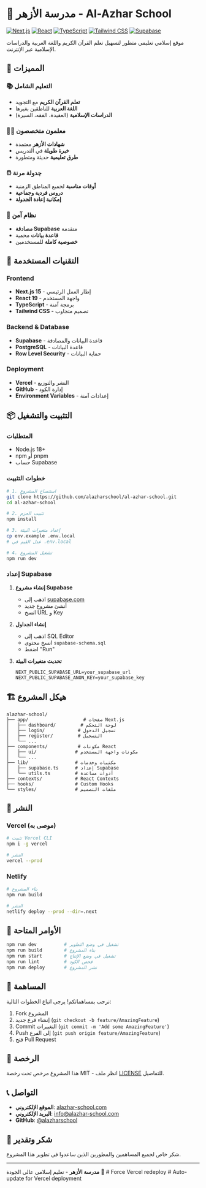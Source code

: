 # 🕌 مدرسة الأزهر - Al-Azhar School

[![Next.js](https://img.shields.io/badge/Next.js-15.3.5-black?style=for-the-badge&logo=next.js)](https://nextjs.org/)
[![React](https://img.shields.io/badge/React-19.1.0-blue?style=for-the-badge&logo=react)](https://reactjs.org/)
[![TypeScript](https://img.shields.io/badge/TypeScript-5.0-blue?style=for-the-badge&logo=typescript)](https://www.typescriptlang.org/)
[![Tailwind CSS](https://img.shields.io/badge/Tailwind_CSS-3.4.17-38B2AC?style=for-the-badge&logo=tailwind-css)](https://tailwindcss.com/)
[![Supabase](https://img.shields.io/badge/Supabase-2.52.0-green?style=for-the-badge&logo=supabase)](https://supabase.com/)

موقع إسلامي تعليمي متطور لتسهيل تعلم القرآن الكريم واللغة العربية والدراسات الإسلامية عبر الإنترنت.

## 🌟 المميزات

### 📚 التعليم الشامل
- **تعلم القرآن الكريم** مع التجويد
- **اللغة العربية** للناطقين بغيرها
- **الدراسات الإسلامية** (العقيدة، الفقه، السيرة)

### 👨‍🏫 معلمون متخصصون
- **شهادات الأزهر** معتمدة
- **خبرة طويلة** في التدريس
- **طرق تعليمية** حديثة ومتطورة

### ⏰ جدولة مرنة
- **أوقات مناسبة** لجميع المناطق الزمنية
- **دروس فردية وجماعية**
- **إمكانية إعادة الجدولة**

### 🔐 نظام آمن
- **مصادقة Supabase** متقدمة
- **قاعدة بيانات** محمية
- **خصوصية كاملة** للمستخدمين

## 🚀 التقنيات المستخدمة

### Frontend
- **Next.js 15** - إطار العمل الرئيسي
- **React 19** - واجهة المستخدم
- **TypeScript** - برمجة آمنة
- **Tailwind CSS** - تصميم متجاوب

### Backend & Database
- **Supabase** - قاعدة البيانات والمصادقة
- **PostgreSQL** - قاعدة البيانات
- **Row Level Security** - حماية البيانات

### Deployment
- **Vercel** - النشر والتوزيع
- **GitHub** - إدارة الكود
- **Environment Variables** - إعدادات آمنة

## 📦 التثبيت والتشغيل

### المتطلبات
- Node.js 18+
- npm أو pnpm
- حساب Supabase

### خطوات التثبيت

```bash
# 1. استنساخ المشروع
git clone https://github.com/alazharschool/al-azhar-school.git
cd al-azhar-school

# 2. تثبيت الحزم
npm install

# 3. إعداد متغيرات البيئة
cp env.example .env.local
# عدل القيم في .env.local

# 4. تشغيل المشروع
npm run dev
```

### إعداد Supabase

1. **إنشاء مشروع Supabase**
   - اذهب إلى [supabase.com](https://supabase.com)
   - أنشئ مشروع جديد
   - انسخ URL و Key

2. **إنشاء الجداول**
   - اذهب إلى SQL Editor
   - انسخ محتوى `supabase-schema.sql`
   - اضغط "Run"

3. **تحديث متغيرات البيئة**
   ```env
   NEXT_PUBLIC_SUPABASE_URL=your_supabase_url
   NEXT_PUBLIC_SUPABASE_ANON_KEY=your_supabase_key
   ```

## 🏗️ هيكل المشروع

```
alazhar-school/
├── app/                    # صفحات Next.js
│   ├── dashboard/         # لوحة التحكم
│   ├── login/            # تسجيل الدخول
│   ├── register/         # التسجيل
│   └── ...
├── components/           # مكونات React
│   ├── ui/              # مكونات واجهة المستخدم
│   └── ...
├── lib/                 # مكتبات وخدمات
│   ├── supabase.ts      # إعداد Supabase
│   └── utils.ts         # أدوات مساعدة
├── contexts/            # React Contexts
├── hooks/               # Custom Hooks
└── styles/              # ملفات التصميم
```

## 🚀 النشر

### Vercel (موصى به)
```bash
# تثبيت Vercel CLI
npm i -g vercel

# النشر
vercel --prod
```

### Netlify
```bash
# بناء المشروع
npm run build

# النشر
netlify deploy --prod --dir=.next
```

## 📝 الأوامر المتاحة

```bash
npm run dev          # تشغيل في وضع التطوير
npm run build        # بناء المشروع
npm run start        # تشغيل في وضع الإنتاج
npm run lint         # فحص الكود
npm run deploy       # نشر المشروع
```

## 🤝 المساهمة

نرحب بمساهماتكم! يرجى اتباع الخطوات التالية:

1. Fork المشروع
2. إنشاء فرع جديد (`git checkout -b feature/AmazingFeature`)
3. Commit التغييرات (`git commit -m 'Add some AmazingFeature'`)
4. Push إلى الفرع (`git push origin feature/AmazingFeature`)
5. فتح Pull Request

## 📄 الرخصة

هذا المشروع مرخص تحت رخصة MIT - انظر ملف [LICENSE](LICENSE) للتفاصيل.

## 📞 التواصل

- **الموقع الإلكتروني**: [alazhar-school.com](https://alazhar-school.com)
- **البريد الإلكتروني**: info@alazhar-school.com
- **GitHub**: [@alazharschool](https://github.com/alazharschool)

## 🙏 شكر وتقدير

شكر خاص لجميع المساهمين والمطورين الذين ساعدوا في تطوير هذا المشروع.

---

**مدرسة الأزهر** - تعليم إسلامي عالي الجودة 🌟 #   F o r c e   V e r c e l   r e d e p l o y  
 #   A u t o - u p d a t e   f o r   V e r c e l   d e p l o y m e n t  
 